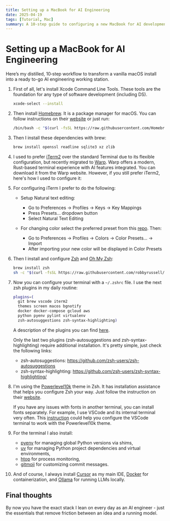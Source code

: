 ```yaml
---
title: Setting up a MacBook for AI Engineering
date: 2025-04-19
tags: [Tutorial, Mac]
summary: A 10-step guide to configuring a new MacBook for AI development, covering essential tools and terminal setup.
---
```


# Setting up a MacBook for AI Engineering

Here’s my distilled, 10‑step workflow to transform a vanilla macOS install into a ready to-go AI engineering working station.

<!-- more -->

1.  First of all, let's install Xcode Command Line Tools. These tools are the foundation for any type of software development (including DS).

    ```bash
    xcode-select --install
    ```

2.  Then install [Homebrew](https://brew.sh). It is a package manager for macOS. You can follow instructions on their [website](https://brew.sh) or just run:

    ```bash
    /bin/bash -c "$(curl -fsSL https://raw.githubusercontent.com/Homebrew/install/HEAD/install.sh)"
    ```

3.  Then I install these dependencies with brew:

    ```bash
    brew install openssl readline sqlite3 xz zlib
    ```

4.  I used to prefer [iTerm2](https://www.iterm2.com) over the standard Terminal due to its flexible configuration, but recently migrated to [Warp](https://www.warp.dev/). Warp offers a modern, Rust-based terminal experience with AI features integrated. You can download it from the Warp website. However, if you still prefer iTerm2, here's how I used to configure it:

5.  For configuring iTerm I prefer to do the following:

    - Setup Natural text editing:

      - Go to Preferences → Profiles → Keys → Key Mappings
      - Press Presets… dropdown button
      - Select Natural Text Editing

    - For changing color select the preferred preset from this [repo](https://github.com/mbadolato/iTerm2-Color-Schemes). Then:
      - Go to Preferences → Profiles → Colors → Color Presets… → Import
      - After importing your new color will be displayed in Color Presets

6.  Then I install and configure [Zsh](https://www.zsh.org) and [Oh My Zsh](https://github.com/robbyrussell/oh-my-zsh):

    ```bash
    brew install zsh
    sh -c "$(curl -fsSL https://raw.githubusercontent.com/robbyrussell/oh-my-zsh/master/tools/install.sh)"
    ```

7.  Now you can configure your terminal with a `~/.zshrc` file. I use the next zsh plugins in my daily routine:

    ```bash
    plugins=(
      git brew vscode iterm2
      themes screen macos bgnotify
      docker docker-compose gcloud aws
      python pyenv pylint virtualenv
      zsh-autosuggestions zsh-syntax-highlighting)
    ```

    A description of the plugins you can find [here](https://github.com/ohmyzsh/ohmyzsh/wiki/Plugins).

    Only the last two plugins (zsh-autosuggestions and zsh-syntax-highlighting) require additional installation. It's pretty simple, just check the following links:

    - zsh-autosuggestions: https://github.com/zsh-users/zsh-autosuggestions
    - zsh-syntax-highlighting: https://github.com/zsh-users/zsh-syntax-highlighting/

8.  I'm using the [Powerlevel10k](https://github.com/romkatv/powerlevel10k) theme in Zsh. It has installation assistance that helps you configure Zsh your way. Just follow the instruction on their [website](https://github.com/romkatv/powerlevel10k).

    If you have any issues with fonts in another terminal, you can install fonts separately. For example, I use VSCode and its internal terminal very often. This [instruction](https://github.com/romkatv/powerlevel10k/blob/master/font.md) could help you configure the VSCode terminal to work with the Powerlevel10k theme.

9.  For the terminal I also install:

    - [pyenv](https://github.com/pyenv/pyenv) for managing global Python versions via shims,
    - [uv](https://github.com/astral-sh/uv) for managing Python project dependencies and virtual environments,
    - [htop](https://htop.dev) for process monitoring,
    - [gitmoji](https://gitmoji.dev) for customizing commit messages.

10. And of course, I always install [Cursor](https://cursor.sh) as my main IDE, [Docker](https://www.docker.com) for containerization, and [Ollama](https://ollama.com) for running LLMs locally.

## Final thoughts

By now you have the exact stack I lean on every day as an AI engineer - just the essentials that remove friction between an idea and a running model.
